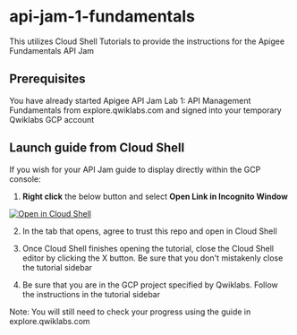 # api-jam-1-fundamentals
This utilizes Cloud Shell Tutorials to provide the instructions for the Apigee Fundamentals API Jam

## Prerequisites

You have already started Apigee API Jam Lab 1: API Management Fundamentals from explore.qwiklabs.com and signed into your temporary Qwiklabs GCP account

## Launch guide from Cloud Shell

If you wish for your API Jam guide to display directly within the GCP console: 

1. **Right click** the below button and select **Open Link in Incognito Window**

[![Open in Cloud Shell](https://gstatic.com/cloudssh/images/open-btn.png)](https://console.cloud.google.com?cloudshell_git_repo=https://github.com/apigeek3000/api-jam-fundamentals-cloud-shell&cloudshell_git_branch=main&cloudshell_workspace=.&cloudshell_tutorial=cloud-shell-tutorial.md)

2. In the tab that opens, agree to trust this repo and open in Cloud Shell

3. Once Cloud Shell finishes opening the tutorial, close the Cloud Shell editor by clicking the X button. Be sure that you don't mistakenly close the tutorial sidebar

4. Be sure that you are in the GCP project specified by Qwiklabs. Follow the instructions in the tutorial sidebar

Note: You will still need to check your progress using the guide in explore.qwiklabs.com